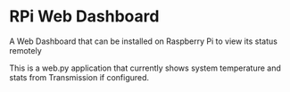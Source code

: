 RPi Web Dashboard
=================

A Web Dashboard that can be installed on Raspberry Pi to view its status remotely

This is a web.py application that currently shows system temperature and stats from Transmission if configured. 

